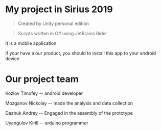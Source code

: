# My project in Sirius 2019

>Created by Unity personal edition

>Scripts written in C# using JetBrains Rider

It is a mobile application

If your have a our product, you should to install this app to your android device



# Our project team

Kozlov Timofey -- android developer

Mozganov Nickolay -- made the analysis and data collection

Dazhuk Andrey -- Engaged in the assembly of the prototype

Uyangulov Kirill -- arduino programmer
